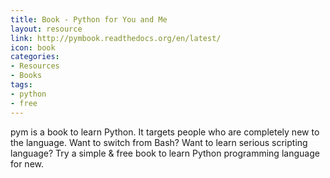```yaml
---
title: Book - Python for You and Me
layout: resource
link: http://pymbook.readthedocs.org/en/latest/
icon: book
categories:
- Resources
- Books
tags: 
- python
- free
---
```


pym is a book to learn Python. It targets people who are completely new to the language. Want to switch from Bash? Want to learn serious scripting language? Try a simple & free book to learn Python programming language for new.